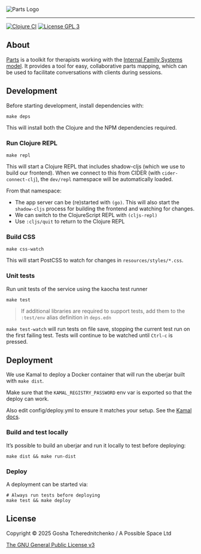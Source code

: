 <p>
  <img src="https://raw.github.com/apossiblespace/parts/main/resources/public/images/parts-logo-horizontal.svg" alt="Parts Logo"/>
</p>

-----

[![Clojure CI](https://github.com/apossiblespace/parts/actions/workflows/all-tests.yaml/badge.svg)](https://github.com/apossiblespace/parts/actions/workflows/all-tests.yaml)
[![License GPL 3][badge-license]](http://www.gnu.org/licenses/gpl-3.0.txt)

## About

[Parts](https://parts.ifs.tools) is a toolkit for therapists working with the [Internal Family Systems model](https://en.wikipedia.org/wiki/Internal_Family_Systems_Model). It provides a tool for easy, collaborative parts mapping, which can be used to facilitate conversations with clients during sessions.

## Development

Before starting development, install dependencies with:

```shell
make deps
```

This will install both the Clojure and the NPM dependencies required.

### Run Clojure REPL

```shell
make repl
```

This will start a Clojure REPL that includes shadow-cljs (which we use to build our frontend). When we connect to this from CIDER (with `cider-connect-clj`), the `dev/repl` namespace will be automatically loaded.

From that namespace:

- The app server can be (re)started with `(go)`. This will also start the `shadow-cljs` process for building the frontend and watching for changes.
- We can switch to the ClojureScript REPL with `(cljs-repl)`
- Use `:cljs/quit` to return to the Clojure REPL

### Build CSS

```shell
make css-watch
```

This will start PostCSS to watch for changes in `resources/styles/*.css`.

### Unit tests

Run unit tests of the service using the kaocha test runner

```shell
make test
```

> If additional libraries are required to support tests, add them to the `:test/env` alias definition in `deps.edn`

`make test-watch` will run tests on file save, stopping the current test run on the first failing test.  Tests will continue to be watched until `Ctrl-c` is pressed.

## Deployment

We use Kamal to deploy a Docker container that will run the uberjar built with `make dist`.

Make sure that the `KAMAL_REGISTRY_PASSWORD` env var is exported so that the deploy can work.

Also edit config/deploy.yml to ensure it matches your setup. See the [Kamal docs](https://kamal-deploy.org/docs/installation/).

### Build and test locally

It’s possible to build an uberjar and run it locally to test before deploying:

```shell
make dist && make run-dist
```

### Deploy

A deployment can be started via:

```shell
# Always run tests before deploying
make test && make deploy
```

## License

Copyright © 2025 Gosha Tcherednitchenko / A Possible Space Ltd

[The GNU General Public License v3](https://www.gnu.org/licenses/gpl.html)

[badge-license]: https://img.shields.io/badge/license-GPL_3-green.svg
